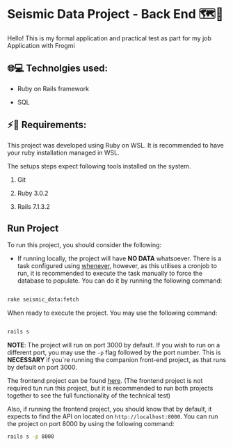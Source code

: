 # Seismic Data Project - Back End 🗺️🌋

Hello! This is my formal application and practical test as part for my job Application with Frogmi

## 🌐💻 Technolgies used:

- Ruby on Rails framework

- SQL

## ⚡🏃 Requirements:

This project was developed using Ruby on WSL. It is recommended to have your ruby installation managed in WSL.

The setups steps expect following tools installed on the system.

1. Git

2. Ruby 3.0.2

3. Rails 7.1.3.2

## Run Project

To run this project, you should consider the following:

- If running locally, the project will have **NO DATA** whatsoever. There is a task configured using [whenever](https://github.com/javan/whenever), however, as this utilises a cronjob to run, it is recommended to execute the task manually to force the database to populate. You can do it by running the following command:

```bash

rake seismic_data:fetch

```

When ready to execute the project. You may use the following command:

```bash

rails s

```

**NOTE**: The project will run on port 3000 by default. If you wish to run on a different port, you may use the `-p` flag followed by the port number. This is **NECESSARY** if you´re running the companion front-end project, as that runs by default on port 3000.

The frontend project can be found [here](https://github.com/lineroml/seismic-front). (The frontend project is not required tun run this project, but it is recommended to run both projects together to see the full functionality of the technical test)

Also, if running the frontend project, you should know that by default, it expects to find the API on located on `http://localhost:8000`. You can run the project on port 8000 by using the following command:

```bash
rails s -p 8000
```
